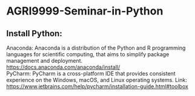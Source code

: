 # AGRI9999-Seminar-in-Python
## Install Python:
Anaconda: 
Anaconda is a distribution of the Python and R programming languages for scientific computing, that aims to simplify package management and deployment.
https://docs.anaconda.com/anaconda/install/ <br>
PyCharm:
PyCharm is a cross-platform IDE that provides consistent experience on the Windows, macOS, and Linux operating systems.
Link: https://www.jetbrains.com/help/pycharm/installation-guide.html#toolbox
